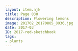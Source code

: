 ```yaml
---
layout: item.njk
title: Page 030
description: Flowering lemons
image: 201702_20170805_0036.jpg
date: 2017-03
ID: 2017-red-sketchbook
tags:  
- plants
---
```

